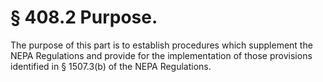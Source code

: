 # § 408.2   Purpose.

The purpose of this part is to establish procedures which supplement the NEPA Regulations and provide for the implementation of those provisions identified in § 1507.3(b) of the NEPA Regulations.





